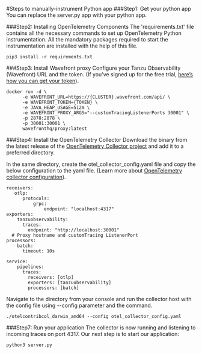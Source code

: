 #Steps to manually-instrument Python app
###Step1: Get your python app
You can replace the server.py app with your python app.

###Step2: Installing OpenTelemetry Components
The 'requirements.txt' file contains all the necessary commands to set up OpenTelemetry Python instrumentation. 
All the mandatory packages required to start the instrumentation are installed with the help of this file. 
```
pip3 install -r requirements.txt
```

###Step3: Install Wavefront proxy
Configure your Tanzu Observability (Wavefront) URL and the token. (If you’ve signed up for the free trial, [here’s how you can get your token](https://docs.wavefront.com/users_account_managing.html#generate-an-api-token)).
```
docker run -d \
      -e WAVEFRONT_URL=https://{CLUSTER}.wavefront.com/api/ \
      -e WAVEFRONT_TOKEN={TOKEN} \
      -e JAVA_HEAP_USAGE=512m \
      -e WAVEFRONT_PROXY_ARGS="--customTracingListenerPorts 30001" \
      -p 2878:2878 \
      -p 30001:30001 \
      wavefronthq/proxy:latest
```

###Step4: Install the OpenTelemetry Collector
Download the binary from the latest release of the [OpenTelemetry Collector project](https://github.com/open-telemetry/opentelemetry-collector-contrib/releases/tag/v0.40.0) and add it to a preferred directory.

In the same directory, create the otel_collector_config.yaml file and copy the below configuration to the yaml file. (Learn more about [OpenTelemetry collector configuration](https://opentelemetry.io/docs/collector/configuration/)).

```
receivers:
   otlp:
      protocols:
          grpc:
              endpoint: "localhost:4317"
exporters:
    tanzuobservability:
      traces:
        endpoint: "http://localhost:30001" 
  # Proxy hostname and customTracing ListenerPort
processors:
    batch:
      timeout: 10s
      
service:
    pipelines:
      traces:
        receivers: [otlp]
        exporters: [tanzuobservability]
        processors: [batch]
```

Navigate to the directory from your console and run the collector host with the config file using --config parameter and the command.
```
./otelcontribcol_darwin_amd64 --config otel_collector_config.yaml
```

###Step7: Run your application
The collector is now running and listening to incoming traces on port 4317.
Our next step is to start our application:
```
python3 server.py
```


